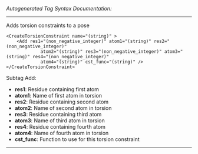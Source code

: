 _Autogenerated Tag Syntax Documentation:_

---
Adds torsion constraints to a pose

```
<CreateTorsionConstraint name="(string)" >
    <Add res1="(non_negative_integer)" atom1="(string)" res2="(non_negative_integer)"
             atom2="(string)" res3="(non_negative_integer)" atom3="(string)" res4="(non_negative_integer)"
             atom4="(string)" cst_func="(string)" />
</CreateTorsionConstraint>
```



Subtag Add:   

-   **res1**: Residue containing first atom
-   **atom1**: Name of first atom in torsion
-   **res2**: Residue containing second atom
-   **atom2**: Name of second atom in torsion
-   **res3**: Residue containing third atom
-   **atom3**: Name of third atom in torsion
-   **res4**: Residue containing fourth atom
-   **atom4**: Name of fourth atom in torsion
-   **cst_func**: Function to use for this torsion constraint

---
